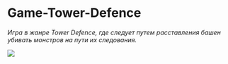 # Game-Tower-Defence

*Игра в жанре Tower Defence, где следует путем расставления башен убивать монстров на пути их следования.*



![](https://github.com/SvetlanaKhlobustova50809/Game-Tower-Defence/blob/main/Tower-def.gif)
